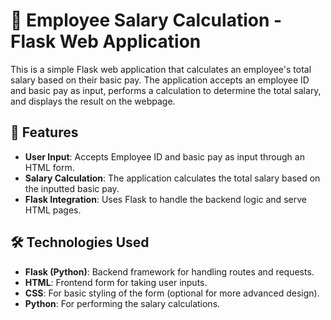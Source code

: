 # 🧮 Employee Salary Calculation - Flask Web Application

This is a simple Flask web application that calculates an employee's total salary based on their basic pay. The application accepts an employee ID and basic pay as input, performs a calculation to determine the total salary, and displays the result on the webpage.

## 🚀 Features

- **User Input**: Accepts Employee ID and basic pay as input through an HTML form.
- **Salary Calculation**: The application calculates the total salary based on the inputted basic pay.
- **Flask Integration**: Uses Flask to handle the backend logic and serve HTML pages.

## 🛠️ Technologies Used

- **Flask (Python)**: Backend framework for handling routes and requests.
- **HTML**: Frontend form for taking user inputs.
- **CSS**: For basic styling of the form (optional for more advanced design).
- **Python**: For performing the salary calculations.
